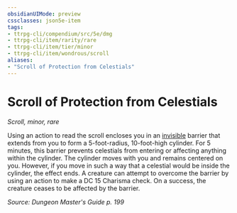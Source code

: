 ```yaml
---
obsidianUIMode: preview
cssclasses: json5e-item
tags:
- ttrpg-cli/compendium/src/5e/dmg
- ttrpg-cli/item/rarity/rare
- ttrpg-cli/item/tier/minor
- ttrpg-cli/item/wondrous/scroll
aliases: 
- "Scroll of Protection from Celestials"
---
```

# Scroll of Protection from Celestials
*Scroll, minor, rare*  



Using an action to read the scroll encloses you in an [invisible](3-Mechanics/CLI/rules/conditions.md#Invisible) barrier that extends from you to form a 5-foot-radius, 10-foot-high cylinder. For 5 minutes, this barrier prevents celestials from entering or affecting anything within the cylinder. The cylinder moves with you and remains centered on you. However, if you move in such a way that a celestial would be inside the cylinder, the effect ends. A creature can attempt to overcome the barrier by using an action to make a DC 15 Charisma check. On a success, the creature ceases to be affected by the barrier.

*Source: Dungeon Master's Guide p. 199*